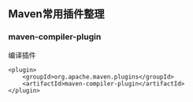 ## Maven常用插件整理

### maven-compiler-plugin
编译插件

```
<plugin>
    <groupId>org.apache.maven.plugins</groupId>
    <artifactId>maven-compiler-plugin</artifactId>
</plugin>

```